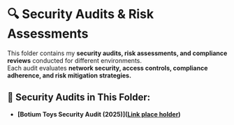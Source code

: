 # 🔍 Security Audits & Risk Assessments  

This folder contains my **security audits, risk assessments, and compliance reviews** conducted for different environments.  
Each audit evaluates **network security, access controls, compliance adherence, and risk mitigation strategies.**  

## 📂 Security Audits in This Folder:  
- **[Botium Toys Security Audit (2025)]([Link place holder](https://github.com/V3ND3D/Cybersecurity-Projects/blob/main/Security-Audits/Controls%20and%20Compliance%20Checklist.md))**
